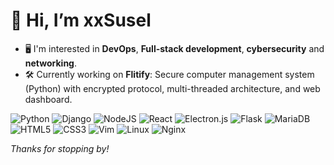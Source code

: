 # 👋 Hi, I’m xxSusel
- 🖥️ I'm interested in **DevOps**, **Full-stack development**, **cybersecurity** and **networking**.
- 🛠️ Currently working on **Flitify**: Secure computer management system (Python) with encrypted protocol, multi-threaded architecture, and web dashboard.

![Python](https://img.shields.io/badge/python-3670A0?style=for-the-badge&logo=python&logoColor=ffdd54) ![Django](https://img.shields.io/badge/django-%23092E20.svg?style=for-the-badge&logo=django&logoColor=white) ![NodeJS](https://img.shields.io/badge/node.js-6DA55F?style=for-the-badge&logo=node.js&logoColor=white)  ![React](https://img.shields.io/badge/react-%2320232a.svg?style=for-the-badge&logo=react&logoColor=%2361DAFB) ![Electron.js](https://img.shields.io/badge/Electron-191970?style=for-the-badge&logo=Electron&logoColor=white)  ![Flask](https://img.shields.io/badge/flask-%23000.svg?style=for-the-badge&logo=flask&logoColor=white) ![MariaDB](https://img.shields.io/badge/MariaDB-003545?style=for-the-badge&logo=mariadb&logoColor=white) ![HTML5](https://img.shields.io/badge/html5-%23E34F26.svg?style=for-the-badge&logo=html5&logoColor=white) ![CSS3](https://img.shields.io/badge/css3-%231572B6.svg?style=for-the-badge&logo=css3&logoColor=white) ![Vim](https://img.shields.io/badge/VIM-%2311AB00.svg?style=for-the-badge&logo=vim&logoColor=white) ![Linux](https://img.shields.io/badge/Linux-FCC624?style=for-the-badge&logo=linux&logoColor=black) ![Nginx](https://img.shields.io/badge/nginx-%23009639.svg?style=for-the-badge&logo=nginx&logoColor=white)

*Thanks for stopping by!*

